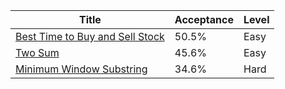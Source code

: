 | Title                                                                                            | Acceptance   | Level   |
|--------------------------------------------------------------------------------------------------|--------------|---------|
| [Best Time to Buy and Sell Stock](https://leetcode.com/problems/best-time-to-buy-and-sell-stock) | 50.5%        | Easy    |
| [Two Sum](https://leetcode.com/problems/two-sum)                                                 | 45.6%        | Easy    |
| [Minimum Window Substring](https://leetcode.com/problems/minimum-window-substring)               | 34.6%        | Hard    |